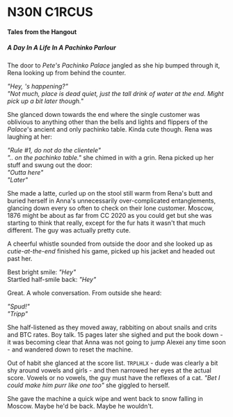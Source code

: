 # N30N C1RCUS

#### Tales from the Hangout

##### A Day In A Life In A Pachinko Parlour

The door to _Pete's Pachinko Palace_ jangled as she hip bumped through it, Rena looking
up from behind the counter.

  _"Hey, 's happening?"_    
  _"Not much, place is dead quiet, just the tall drink of water at the end. Might pick
  up a bit later though."_

She glanced down towards the end where the single customer was oblivious to anything
other than the bells and lights and flippers of the _Palace_'s ancient and only pachinko
table. Kinda cute though. Rena was laughing at her:

  _"Rule #1, do not do the clientele"_  
  _".. on the pachinko table."_ she chimed in with a grin. Rena picked up her stuff and
  swung out the door:  
  _"Outta here"_  
  _"Later"_

She made a latte, curled up on the stool still warm from Rena's butt and buried herself
in Anna's unnecessarily over-complicated entanglements, glancing down every so often to
check on their lone customer. Moscow, 1876 might be about as far from CC 2020 as
you could get but she was starting to think that really, except for the fur hats it wasn't that much different. The guy was actually pretty cute.

A cheerful whistle sounded from outside the door and she looked up as _cutie-at-the-end_
finished his game, picked up his jacket and headed out past her.

Best bright smile: _"Hey"_  
Startled half-smile back: _"Hey"_

Great. A whole conversation. From outside she heard:

_"Spud!"_  
_"Tripp"_

She half-listened as they moved away, rabbiting on about snails and crits and BTC rates.
Boy talk. 15 pages later she sighed and put the book down - it was becoming clear that
Anna was not going to jump Alexei any time soon - and wandered down to reset the machine.

Out of habit she glanced at the score list. `TRPLHLX` - dude was clearly a bit shy around vowels and girls - and then narrowed her eyes at the actual score. Vowels or no vowels, the guy must have the reflexes of a cat. _"Bet I could make him purr like one too"_ she giggled to herself.

She gave the machine a quick wipe and went back to snow falling in Moscow. Maybe he'd
be back. Maybe he wouldn't.
